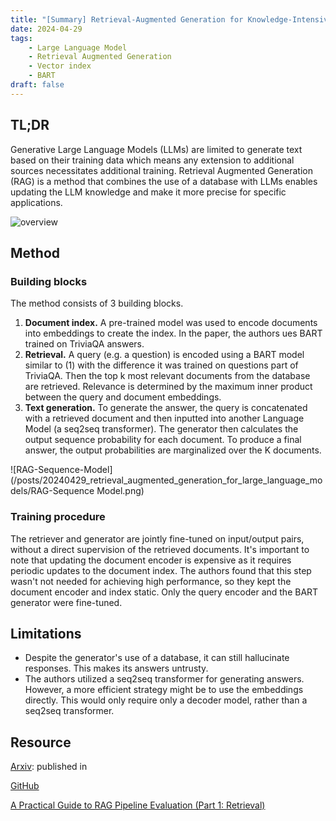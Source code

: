 ```yaml
---
title: "[Summary] Retrieval-Augmented Generation for Knowledge-Intensive NLP Tasks" 
date: 2024-04-29
tags: 
    - Large Language Model
    - Retrieval Augmented Generation
    - Vector index
    - BART
draft: false 
---
```


## TL;DR
Generative Large Language Models (LLMs) are limited to generate text based on their training data which means any extension to additional sources necessitates additional training. Retrieval Augmented Generation (RAG) is a method that combines the use of a database with LLMs  enables updating the LLM knowledge and make it more precise for specific applications.

![overview](/posts/20240429_retrieval_augmented_generation_for_large_language_models/overview.png)

## Method

### Building blocks
The method consists of 3 building blocks.
1. **Document index.** A pre-trained model was used to encode documents into embeddings to create the index. In the paper, the authors ues BART trained on TriviaQA answers.
2. **Retrieval.**  A query (e.g. a question) is encoded using a BART model similar to (1) with the difference it was trained on questions part of TriviaQA. Then the top k most relevant documents from the database are retrieved. Relevance is determined by the maximum inner product between the query and document embeddings.
3. **Text generation.** To generate the answer, the query is concatenated with a retrieved document and then inputted into another Language Model (a seq2seq transformer). The generator then calculates the output sequence probability for each document. To produce a final answer, the output probabilities are marginalized over the K documents.

![RAG-Sequence-Model](/posts/20240429_retrieval_augmented_generation_for_large_language_models/RAG-Sequence Model.png)

### Training procedure
The retriever and generator are jointly fine-tuned on input/output pairs, without a direct supervision of the retrieved documents. It's important to note that updating the document encoder is expensive as it requires periodic updates to the document index. The authors found that this step wasn't not needed for achieving high performance, so they kept the document encoder and index static. Only the query encoder and the BART generator were fine-tuned.


## Limitations
* Despite the generator's use of a database, it can still hallucinate responses. This makes its answers untrusty.
* The authors utilized a seq2seq transformer for generating answers. However, a more efficient strategy might be to use the embeddings directly. This would only require only a decoder model, rather than a seq2seq transformer.

## Resource
[Arxiv](https://arxiv.org/pdf/2005.11401): published in 

[GitHub](https://github.com/KaiyangZhou/CoOp)

[A Practical Guide to RAG Pipeline Evaluation (Part 1: Retrieval)](https://opendatascience.com/a-practical-guide-to-rag-pipeline-evaluation-part-1-retrieval/)
